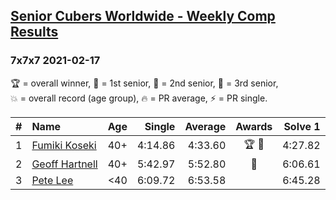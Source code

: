 <style>table {white-space: nowrap;}</style>

## [Senior Cubers Worldwide - Weekly Comp Results](/scw-comp/results/)
### 7x7x7 2021-02-17

<span style="white-space: nowrap;">🏆 = overall winner</span>, <span style="white-space: nowrap;">🥇 = 1st senior</span>, <span style="white-space: nowrap;">🥈 = 2nd senior</span>, <span style="white-space: nowrap;">🥉 = 3rd senior</span>, <span style="white-space: nowrap;">💥 = overall record (age group)</span>, <span style="white-space: nowrap;">🔥 = PR average</span>, <span style="white-space: nowrap;">⚡ = PR single</span>.

| # | Name | Age | Single | Average | Awards | Solve 1 | Solve 2 | Solve 3 | Video |
| :--: | :-- | :--: | --: | --: | :--: | --: | --: | --: | :-- |
| 1 | [Fumiki Koseki](../../persons/fumiki_koseki/777.md) | 40+ | 4:14.86 | 4:33.60 | 🏆 🥇 | 4:27.82 | 4:14.86 | 4:58.11 | [Desktop](https://www.facebook.com/events/1341827372862028/permalink/1345845149126917) / [Mobile](https://m.facebook.com/events/1341827372862028?view=permalink&id=1345845149126917) |
| 2 | [Geoff Hartnell](../../persons/geoff_hartnell/777.md) | 40+ | 5:42.97 | 5:52.80 | 🥈 | 6:06.61 | 5:48.82 | 5:42.97 | [Desktop](https://www.facebook.com/events/1341827372862028/permalink/1344033359308096) / [Mobile](https://m.facebook.com/events/1341827372862028?view=permalink&id=1344033359308096) |
| 3 | [Pete Lee](../../persons/pete_lee/777.md) | <40 | 6:09.72 | 6:53.58 |  | 6:45.28 | 6:09.72 | 7:45.73 | [Desktop](https://www.facebook.com/events/1341827372862028/permalink/1341996369511795) / [Mobile](https://m.facebook.com/events/1341827372862028?view=permalink&id=1341996369511795) |

<!-- Global site tag (gtag.js) - Google Analytics -->
<script async src="https://www.googletagmanager.com/gtag/js?id=UA-86348435-3"></script>
<script>window.dataLayer = window.dataLayer || []; function gtag() {dataLayer.push(arguments);} gtag('js', new Date()); gtag('config', 'UA-86348435-3');</script>
